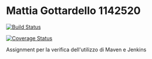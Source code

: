 # Mattia Gottardello 1142520

[![Build Status](https://travis-ci.org/Gotta96/Assignment2.svg?branch=master)](https://travis-ci.org/Gotta96/Assignment2)

[![Coverage Status](https://coveralls.io/repos/github/Gotta96/Assignment2/badge.svg?branch=master)](https://coveralls.io/github/Gotta96/Assignment2?branch=master)

Assignment per la verifica dell'utilizzo di Maven e Jenkins
